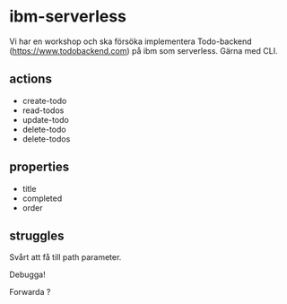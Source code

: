 # ibm-serverless

Vi har en workshop och ska försöka implementera Todo-backend (https://www.todobackend.com) på ibm som serverless. Gärna med CLI.

## actions

- create-todo
- read-todos
- update-todo
- delete-todo
- delete-todos

## properties

- title
- completed
- order

## struggles

Svårt att få till path parameter.

Debugga!

Forwarda ?
